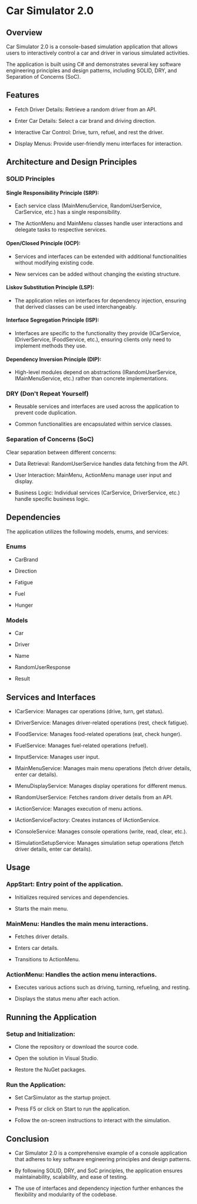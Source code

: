 # Car Simulator 2.0

## Overview

Car Simulator 2.0 is a console-based simulation application that allows users to interactively control a car and driver in various simulated activities. 

The application is built using C# and demonstrates several key software engineering principles and design patterns, including SOLID, DRY, and Separation of Concerns (SoC).

## Features

* Fetch Driver Details: Retrieve a random driver from an API.

* Enter Car Details: Select a car brand and driving direction.

* Interactive Car Control: Drive, turn, refuel, and rest the driver.

* Display Menus: Provide user-friendly menu interfaces for interaction.

## Architecture and Design Principles

### SOLID Principles

#### Single Responsibility Principle (SRP):

* Each service class (MainMenuService, RandomUserService, CarService, etc.) has a single responsibility.

* The ActionMenu and MainMenu classes handle user interactions and delegate tasks to respective services.

#### Open/Closed Principle (OCP):

* Services and interfaces can be extended with additional functionalities without modifying existing code.

* New services can be added without changing the existing structure.

#### Liskov Substitution Principle (LSP):

* The application relies on interfaces for dependency injection, ensuring that derived classes can be used interchangeably.

#### Interface Segregation Principle (ISP):

* Interfaces are specific to the functionality they provide (ICarService, IDriverService, IFoodService, etc.), ensuring clients only need to implement methods they use.

#### Dependency Inversion Principle (DIP):

* High-level modules depend on abstractions (IRandomUserService, IMainMenuService, etc.) rather than concrete implementations.

### DRY (Don't Repeat Yourself)

* Reusable services and interfaces are used across the application to prevent code duplication.

* Common functionalities are encapsulated within service classes.

### Separation of Concerns (SoC)

Clear separation between different concerns:

* Data Retrieval: RandomUserService handles data fetching from the API.

* User Interaction: MainMenu, ActionMenu manage user input and display.

* Business Logic: Individual services (CarService, DriverService, etc.) handle specific business logic.

## Dependencies

The application utilizes the following models, enums, and services:

### Enums

* CarBrand

* Direction

* Fatigue

* Fuel

* Hunger

### Models

* Car

* Driver

* Name

* RandomUserResponse

* Result

## Services and Interfaces

* ICarService: Manages car operations (drive, turn, get status).

* IDriverService: Manages driver-related operations (rest, check fatigue).

* IFoodService: Manages food-related operations (eat, check hunger).

* IFuelService: Manages fuel-related operations (refuel).

* IInputService: Manages user input.

* IMainMenuService: Manages main menu operations (fetch driver details, enter car details).

* IMenuDisplayService: Manages display operations for different menus.

* IRandomUserService: Fetches random driver details from an API.

* IActionService: Manages execution of menu actions.

* IActionServiceFactory: Creates instances of IActionService.

* IConsoleService: Manages console operations (write, read, clear, etc.).

* ISimulationSetupService: Manages simulation setup operations (fetch driver details, enter car details).

## Usage

### AppStart: Entry point of the application.

* Initializes required services and dependencies.

* Starts the main menu.

### MainMenu: Handles the main menu interactions.

* Fetches driver details.

* Enters car details.

* Transitions to ActionMenu.

### ActionMenu: Handles the action menu interactions.

* Executes various actions such as driving, turning, refueling, and resting.

* Displays the status menu after each action.

## Running the Application

### Setup and Initialization:

* Clone the repository or download the source code.

* Open the solution in Visual Studio.

* Restore the NuGet packages.

### Run the Application:

* Set CarSimulator as the startup project.

* Press F5 or click on Start to run the application.

* Follow the on-screen instructions to interact with the simulation.

## Conclusion
* Car Simulator 2.0 is a comprehensive example of a console application that adheres to key software engineering principles and design patterns.

* By following SOLID, DRY, and SoC principles, the application ensures maintainability, scalability, and ease of testing.

* The use of interfaces and dependency injection further enhances the flexibility and modularity of the codebase.
